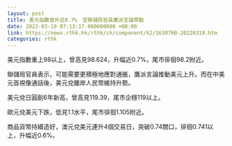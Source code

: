```yaml
---
layout: post
title: 美元指數曾升近0.7%　受聯儲局官員鷹派言論帶動
date: 2022-03-19 07:13:17.000000000 +08:00
link: https://news.rthk.hk/rthk/ch/component/k2/1639760-20220319.htm
categories: rthk
---
```


美元指數重上98以上，曾高見98.624，升幅近0.7%，尾市徘徊98.2附近。

聯儲局官員表示，可能需要更積極地應對通脹，鷹派言論推動美元上升。而在中美元首視像通話後，美元兌離岸人民幣維持升勢。

美元兌日圓創6年新高，曾高見119.39，尾市企穩119以上。

歐元兌美元下跌，低見1.1水平，尾市徘徊1.105附近。

商品貨幣持續造好，澳元兌美元連升4個交易日，突破0.74關口，徘徊0.741以上，升幅近0.6%。
